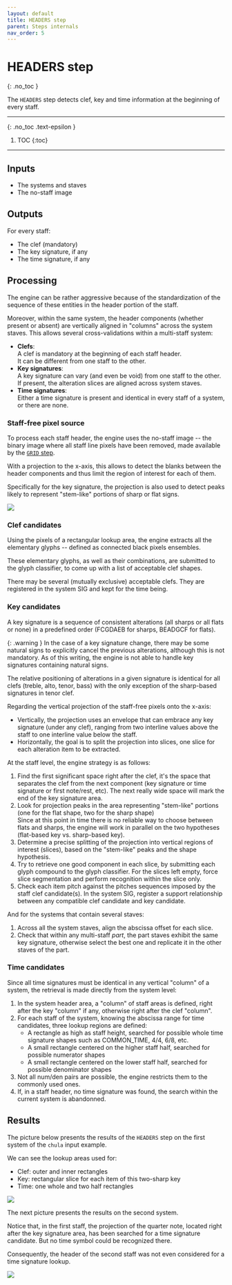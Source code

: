 ```yaml
---
layout: default
title: HEADERS step
parent: Steps internals
nav_order: 5
---
```

# HEADERS step
{: .no_toc }

The ``HEADERS`` step detects  clef, key and time information at the beginning of every staff.

---
{: .no_toc .text-epsilon }
1. TOC
{:toc}
---

## Inputs

- The systems and staves
- The no-staff image

## Outputs

For every staff:
- The clef (mandatory)
- The key signature, if any
- The time signature, if any

## Processing

The engine can be rather aggressive because of the standardization of the sequence of these
entities in the header portion of the staff.

Moreover, within the same system, the header components (whether present or absent)
are vertically aligned in "columns" across the system staves.
This allows several cross-validations within a multi-staff system:
- **Clefs**:  
  A clef is mandatory at the beginning of each staff header.  
  It can be different from one staff to the other.
- **Key signatures**:  
  A key signature can vary (and even be void) from one staff to the other.  
  If present, the alteration slices are aligned across system staves.
- **Time signatures**:  
  Either a time signature is present and identical in every staff of a system, or there are none.

### Staff-free pixel source

To process each staff header, the engine uses the no-staff image
-- the binary image where all staff line pixels have been removed,
made available by the [``GRID`` step](./grid.md#no-staff-image).

With a projection to the x-axis, this allows to detect the blanks between the header components
and thus limit the region of interest for each of them.

Specifically for the key signature, the projection is also used to detect peaks
likely to represent "stem-like" portions of sharp or flat signs.

![](../../assets/images/chula_header.png)

### Clef candidates

Using the pixels of a rectangular lookup area, the engine extracts all the elementary glyphs
-- defined as connected black pixels ensembles.

These elementary glyphs, as well as their combinations, are submitted to the glyph classifier,
to come up with a list of acceptable clef shapes.

There may be several (mutually exclusive) acceptable clefs.
They are registered in the system SIG and kept for the time being.

### Key candidates

A key signature is a sequence of consistent alterations (all sharps or all flats or none) in a
predefined order (FCGDAEB for sharps, BEADGCF for flats).

{: .warning }
In the case of a key signature change, there may be some natural signs to explicitly cancel the
previous alterations, although this is not mandatory.
As of this writing, the engine is not able to handle key signatures containing natural signs.

The relative positioning of alterations in a given signature is identical for all clefs (treble,
alto, tenor, bass) with the only exception of the sharp-based signatures in tenor clef.

Regarding the vertical projection of the staff-free pixels onto the x-axis:  
- Vertically, the projection uses an envelope that can embrace any key signature (under any clef),
  ranging from two interline values above the staff to one interline value below the staff.
- Horizontally, the goal is to split the projection into slices, one slice for each alteration item
  to be extracted.

At the staff level, the engine strategy is as follows:
1. Find the first significant space right after the clef, it's the space that separates the clef
  from the next component (key signature or time signature or first note/rest, etc).
  The next really wide space will mark the end of the key signature area.
1. Look for projection peaks in the area representing "stem-like" portions
  (one for the flat shape, two for the sharp shape)  
   Since at this point in time there is no reliable way to choose between flats and sharps,
   the engine will work in parallel on the two hypotheses (flat-based key vs. sharp-based key).
1. Determine a precise splitting of the projection into vertical regions of interest (slices),
based on the "stem-like" peaks and the shape hypothesis.
1. Try to retrieve one good component in each slice,
  by submitting each glyph compound to the glyph classifier.
  For the slices left empty, force slice segmentation and perform recognition within the slice only.
1. Check each item pitch against the pitches sequences imposed by the staff clef candidate(s).
  In the system SIG, register a support relationship between any compatible clef candidate
  and key candidate.

And for the systems that contain several staves:
1. Across all the system staves, align the abscissa offset for each slice.
1. Check that within any multi-staff _part_, the part staves exhibit the same key signature,
otherwise select the best one and replicate it in the other staves of the part.
 
### Time candidates

Since all time signatures must be identical in any vertical "column" of a system,
the retrieval is made directly from the system level:

1. In the system header area, a "column" of staff areas is defined, right after the key "column" 
if any, otherwise right after the clef "column".
1. For each staff of the system, knowing the abscissa range for time candidates, three lookup regions are defined:
    - A rectangle as high as staff height, searched for possible whole time signature shapes
such as COMMON_TIME, 4/4, 6/8, etc.
    - A small rectangle centered on the higher staff half, searched for possible numerator shapes
    - A small rectangle centered on the lower staff half, searched for possible denominator shapes
1. Not all num/den pairs are possible, the engine restricts them to the commonly used ones.
1. If, in a staff header, no time signature was found, the search within the current system is abandonned.

## Results

The picture below presents the results of the ``HEADERS`` step on the first system of the ``chula`` input example.

We can see the lookup areas used for:
- Clef: outer and inner rectangles
- Key: rectangular slice for each item of this two-sharp key
- Time: one whole and two half rectangles

![](../../assets/images/chula_lu_areas.png)

The next picture presents the results on the second system.

Notice that, in the first staff, the projection of the quarter note,
located right after the key signature area,
has been searched for a time signature candidate.
But no time symbol could be recognized there.

Consequently, the header of the second staff was not even considered for a time signature lookup.

![](../../assets/images/chula_lu_areas_2.png)